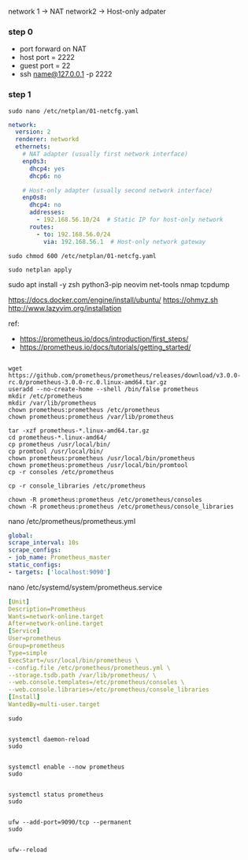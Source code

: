 

network 1 -> NAT
network2 -> Host-only adpater


### step 0

- port forward on NAT
- host port = 2222
- guest port = 22
- ssh name@127.0.0.1 -p 2222 

### step 1
`sudo nano /etc/netplan/01-netcfg.yaml`

```yml
network:
  version: 2
  renderer: networkd
  ethernets:
    # NAT adapter (usually first network interface)
    enp0s3:
      dhcp4: yes
      dhcp6: no

    # Host-only adapter (usually second network interface)
    enp0s8:
      dhcp4: no
      addresses:
        - 192.168.56.10/24  # Static IP for host-only network
      routes:
        - to: 192.168.56.0/24
          via: 192.168.56.1  # Host-only network gateway
```

`sudo chmod 600 /etc/netplan/01-netcfg.yaml`

`sudo netplan apply`

sudo apt install -y zsh python3-pip neovim net-tools nmap tcpdump

https://docs.docker.com/engine/install/ubuntu/
https://ohmyz.sh
http://www.lazyvim.org/installation


ref:
- https://prometheus.io/docs/introduction/first_steps/
- https://prometheus.io/docs/tutorials/getting_started/
```

wget https://github.com/prometheus/prometheus/releases/download/v3.0.0-rc.0/prometheus-3.0.0-rc.0.linux-amd64.tar.gz
useradd --no-create-home --shell /bin/false prometheus
mkdir /etc/prometheus
mkdir /var/lib/prometheus
chown prometheus:prometheus /etc/prometheus
chown prometheus:prometheus /var/lib/prometheus

tar -xzf prometheus-*.linux-amd64.tar.gz
cd prometheus-*.linux-amd64/
cp prometheus /usr/local/bin/
cp promtool /usr/local/bin/
chown prometheus:prometheus /usr/local/bin/prometheus
chown prometheus:prometheus /usr/local/bin/promtool
cp -r consoles /etc/prometheus

cp -r console_libraries /etc/prometheus

chown -R prometheus:prometheus /etc/prometheus/consoles
chown -R prometheus:prometheus /etc/prometheus/console_libraries

```

nano /etc/prometheus/prometheus.yml

```yml
global:
scrape_interval: 10s
scrape_configs:
- job_name: Prometheus_master
static_configs:
- targets: ['localhost:9090']
```

nano /etc/systemd/system/prometheus.service

```yml
[Unit]
Description=Prometheus
Wants=network-online.target
After=network-online.target
[Service]
User=prometheus
Group=prometheus
Type=simple
ExecStart=/usr/local/bin/prometheus \
--config.file /etc/prometheus/prometheus.yml \
--storage.tsdb.path /var/lib/prometheus/ \
--web.console.templates=/etc/prometheus/consoles \
--web.console.libraries=/etc/prometheus/console_libraries
[Install]
WantedBy=multi-user.target
```


```
sudo 


systemctl daemon-reload
sudo 


systemctl enable --now prometheus
sudo 


systemctl status prometheus
sudo 


ufw --add-port=9090/tcp --permanent
sudo 


ufw--reload
```